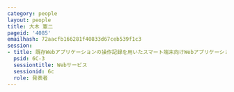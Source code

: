 ```yaml
---
category: people
layout: people
title: 大木 憲二
pageid: '4085'
emailhash: 72aacfb166281f40833d67ceb539f1c3
session:
- title: 既存Webアプリケーションの操作記録を用いたスマート端末向けWebアプリケーション生成方式
  psid: 6C-3
  sessiontitle: Webサービス
  sessionid: 6c
  role: 発表者
---
```

